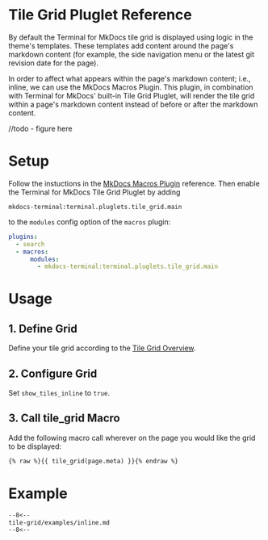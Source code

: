 # Tile Grid Pluglet Reference

By default the Terminal for MkDocs tile grid is displayed using logic in the theme's templates.  These templates add content around the page's markdown content (for example, the side navigation menu or the latest git revision date for the page).

In order to affect what appears within the page's markdown content; i.e., inline, we can use the MkDocs Macros Plugin.  This plugin, in combination with Terminal for MkDocs' built-in Tile Grid Pluglet, will render the tile grid within a page's markdown content instead of before or after the markdown content.


//todo - figure here

# Setup
Follow the instuctions in the [MkDocs Macros Plugin] reference.  Then enable the Terminal for MkDocs Tile Grid Pluglet by adding  
```text
mkdocs-terminal:terminal.pluglets.tile_grid.main
```  
to the `modules` config option of the `macros` plugin:

```yaml
plugins:
  - search
  - macros:
      modules: 
        - mkdocs-terminal:terminal.pluglets.tile_grid.main
```
[MkDocs Macros Plugin]: ../../configuration/plugins/macros

# Usage

## 1. Define Grid
Define your tile grid according to the [Tile Grid Overview].  

[Tile Grid Overview]: ../

## 2. Configure Grid  
Set `show_tiles_inline` to `true`.   

## 3. Call tile_grid Macro
Add the following macro call wherever on the page you would like the grid to be displayed:

```markdown
{% raw %}{{ tile_grid(page.meta) }}{% endraw %}
```

# Example

```markdown
--8<--
tile-grid/examples/inline.md
--8<--
```

